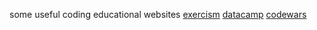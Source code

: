 some useful coding educational websites
[exercism](https://exercism.org/tracks)
[datacamp](https://app.datacamp.com/learn)
[codewars](https://www.codewars.com/)
